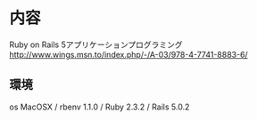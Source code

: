 # 内容
Ruby on Rails 5アプリケーションプログラミング
http://www.wings.msn.to/index.php/-/A-03/978-4-7741-8883-6/

## 環境
os MacOSX / rbenv 1.1.0 / Ruby 2.3.2 / Rails 5.0.2
